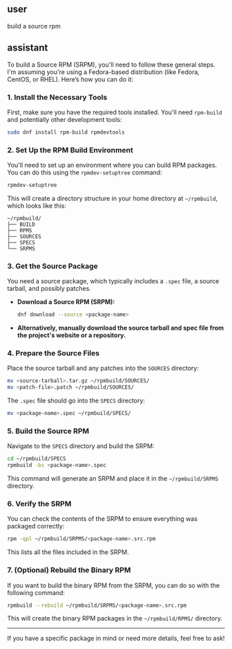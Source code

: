 ## user
build a source rpm
## assistant

To build a Source RPM (SRPM), you'll need to follow these general steps. I'm assuming you're using a Fedora-based distribution (like Fedora, CentOS, or RHEL). Here’s how you can do it:

### 1. Install the Necessary Tools

First, make sure you have the required tools installed. You'll need `rpm-build` and potentially other development tools:

```bash
sudo dnf install rpm-build rpmdevtools
```

### 2. Set Up the RPM Build Environment

You'll need to set up an environment where you can build RPM packages. You can do this using the `rpmdev-setuptree` command:

```bash
rpmdev-setuptree
```

This will create a directory structure in your home directory at `~/rpmbuild`, which looks like this:

```
~/rpmbuild/
├── BUILD
├── RPMS
├── SOURCES
├── SPECS
└── SRPMS
```

### 3. Get the Source Package

You need a source package, which typically includes a `.spec` file, a source tarball, and possibly patches.

- **Download a Source RPM (SRPM):**
  ```bash
  dnf download --source <package-name>
  ```
- **Alternatively, manually download the source tarball and spec file from the project's website or a repository.**

### 4. Prepare the Source Files

Place the source tarball and any patches into the `SOURCES` directory:

```bash
mv <source-tarball>.tar.gz ~/rpmbuild/SOURCES/
mv <patch-file>.patch ~/rpmbuild/SOURCES/
```

The `.spec` file should go into the `SPECS` directory:

```bash
mv <package-name>.spec ~/rpmbuild/SPECS/
```

### 5. Build the Source RPM

Navigate to the `SPECS` directory and build the SRPM:

```bash
cd ~/rpmbuild/SPECS
rpmbuild -bs <package-name>.spec
```

This command will generate an SRPM and place it in the `~/rpmbuild/SRPMS` directory.

### 6. Verify the SRPM

You can check the contents of the SRPM to ensure everything was packaged correctly:

```bash
rpm -qpl ~/rpmbuild/SRPMS/<package-name>.src.rpm
```

This lists all the files included in the SRPM.

### 7. (Optional) Rebuild the Binary RPM

If you want to build the binary RPM from the SRPM, you can do so with the following command:

```bash
rpmbuild --rebuild ~/rpmbuild/SRPMS/<package-name>.src.rpm
```

This will create the binary RPM packages in the `~/rpmbuild/RPMS/` directory.

---

If you have a specific package in mind or need more details, feel free to ask!